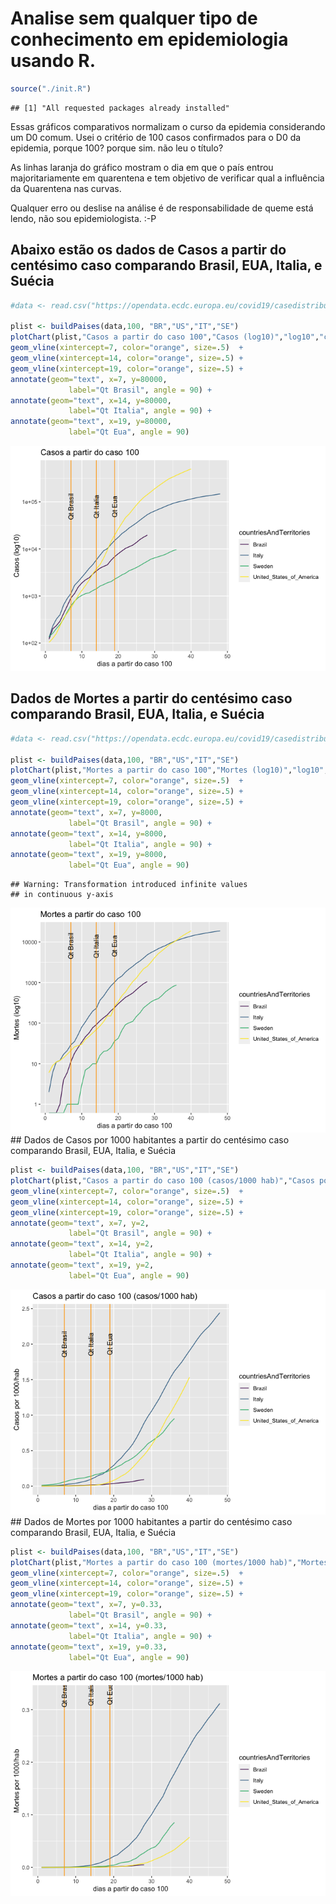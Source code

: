 Analise sem qualquer tipo de conhecimento em epidemiologia usando R.
====================================================================

``` r
source("./init.R")
```

    ## [1] "All requested packages already installed"

Essas gráficos comparativos normalizam o curso da epidemia considerando
um D0 comum. Usei o critério de 100 casos confirmados para o D0 da
epidemia, porque 100? porque sim. não leu o título?

As linhas laranja do gráfico mostram o dia em que o país entrou
majoritariamente em quarentena e tem objetivo de verificar qual a
influência da Quarentena nas curvas.

Qualquer erro ou deslise na análise é de responsabilidade de queme está
lendo, não sou epidemiologista. :-P

Abaixo estão os dados de Casos a partir do centésimo caso comparando Brasil, EUA, Italia, e Suécia
--------------------------------------------------------------------------------------------------

``` r
#data <- read.csv("https://opendata.ecdc.europa.eu/covid19/casedistribution/csv", na.strings = "", fileEncoding = "UTF-8-BOM")

plist <- buildPaises(data,100, "BR","US","IT","SE")
plotChart(plist,"Casos a partir do caso 100","Casos (log10)","log10","cum_cases") +
geom_vline(xintercept=7, color="orange", size=.5)  +
geom_vline(xintercept=14, color="orange", size=.5) +
geom_vline(xintercept=19, color="orange", size=.5) +
annotate(geom="text", x=7, y=80000,
             label="Qt Brasil", angle = 90) +
annotate(geom="text", x=14, y=80000,
             label="Qt Italia", angle = 90) +
annotate(geom="text", x=19, y=80000,
             label="Qt Eua", angle = 90)
```

![](readme_files/figure-markdown_github/unnamed-chunk-1-1.png)

Dados de Mortes a partir do centésimo caso comparando Brasil, EUA, Italia, e Suécia
-----------------------------------------------------------------------------------

``` r
#data <- read.csv("https://opendata.ecdc.europa.eu/covid19/casedistribution/csv", na.strings = "", fileEncoding = "UTF-8-BOM")

plist <- buildPaises(data,100, "BR","US","IT","SE")
plotChart(plist,"Mortes a partir do caso 100","Mortes (log10)","log10","cum_deaths") +
geom_vline(xintercept=7, color="orange", size=.5)  +
geom_vline(xintercept=14, color="orange", size=.5) +
geom_vline(xintercept=19, color="orange", size=.5) +
annotate(geom="text", x=7, y=8000,
             label="Qt Brasil", angle = 90) +
annotate(geom="text", x=14, y=8000,
             label="Qt Italia", angle = 90) +
annotate(geom="text", x=19, y=8000,
             label="Qt Eua", angle = 90)
```

    ## Warning: Transformation introduced infinite values
    ## in continuous y-axis

![](readme_files/figure-markdown_github/unnamed-chunk-2-1.png) \#\#
Dados de Casos por 1000 habitantes a partir do centésimo caso comparando
Brasil, EUA, Italia, e Suécia

``` r
plist <- buildPaises(data,100, "BR","US","IT","SE")
plotChart(plist,"Casos a partir do caso 100 (casos/1000 hab)","Casos por 1000/hab","identity","cum_cases_1000") +
geom_vline(xintercept=7, color="orange", size=.5)  +
geom_vline(xintercept=14, color="orange", size=.5) +
geom_vline(xintercept=19, color="orange", size=.5) +
annotate(geom="text", x=7, y=2,
             label="Qt Brasil", angle = 90) +
annotate(geom="text", x=14, y=2,
             label="Qt Italia", angle = 90) +
annotate(geom="text", x=19, y=2,
             label="Qt Eua", angle = 90)
```

![](readme_files/figure-markdown_github/unnamed-chunk-3-1.png) \#\#
Dados de Mortes por 1000 habitantes a partir do centésimo caso
comparando Brasil, EUA, Italia, e Suécia

``` r
plist <- buildPaises(data,100, "BR","US","IT","SE")
plotChart(plist,"Mortes a partir do caso 100 (mortes/1000 hab)","Mortes por 1000/hab","identity","cum_deaths_1000") +
geom_vline(xintercept=7, color="orange", size=.5)  +
geom_vline(xintercept=14, color="orange", size=.5) +
geom_vline(xintercept=19, color="orange", size=.5) +
annotate(geom="text", x=7, y=0.33,
             label="Qt Brasil", angle = 90) +
annotate(geom="text", x=14, y=0.33,
             label="Qt Italia", angle = 90) +
annotate(geom="text", x=19, y=0.33,
             label="Qt Eua", angle = 90)
```

![](readme_files/figure-markdown_github/unnamed-chunk-4-1.png)
